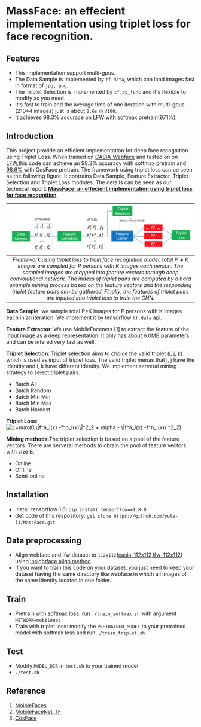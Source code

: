 # MassFace: an effecient implementation using triplet loss for face recognition.
## Features
- This implementation support multi-gpus.
- The Data Sample is implemented by ```tf.data```, which can load images fast in format of ```jpg, png```.
- The Triplet Selection is implemented by ```tf.py_func``` and it's flexible to modify as you need.
- It's fast to train and the average time of one iteration with multi-gpus (210*4 images) just is about ```0.6s``` in ```V100```.
- It achieves 98.3% accurace on LFW with softmax pretrain(97.1%).
## Introduction
This project provide an efficient implementation for deep face recognition using Triplet Loss. When trained on [CASIA-Webface](http://www.cbsr.ia.ac.cn/english/CASIA-WebFace-Database.html) and tested on on [LFW](http://vis-www.cs.umass.edu/lfw/),this code can achieve an 98.3% accuracy with softmax pretrain and [98.6%](models/model-20190214-150620.ckpt-600000) with CosFace pretrain. The framework using triplet loss can be seen as the following figure. It contrains Data Sample, Feature Extractor, Triplet Selection and Triplet Loss modules. The details can be seen as our technical report: [**MassFace: an effecient implementation using triplet loss for face recognition**]()

|![image](./images/framework.png) |
|:--:|
| *Framework using triplet loss to train face recognition model: total P ∗ K images are sampled for P persons with K images each person. The sampled images are mapped into feature vectors through deep convolutional network. The indexs of triplet pairs are computed by a hard example mining process based on the feature vectors and the responding triplet feature pairs can be gathered. Finally, the features of triplet pairs are inputed into triplet loss to train the CNN.* |

**Data Sample**: we sample total P*K images for P persons with K images each in an iteration. We implement it by tensorflow ```tf.data``` api.

**Feature Extractor**: We use MobileFacenets [1] to extract the feature of the input image as a deep representation. It only has about 6.0MB parameters and can be infered very fast as well.

**Triplet Selection**: Triplet selection aims to choice the valid triplet (i, j, k) which is used as input of triplet loss. The valid triplet menas that i, j have the identity and i, k have different identity. We implement serveral mining strategy to select triplet pairs.
- Batch All
- Batch Random
- Batch Min Min
- Batch Min Max
- Batch Hardest

**Triplet Loss**: <img src="https://latex.codecogs.com/gif.latex?L=max(0,\|f^a_i(x)&space;-f^p_i(x)\|^2_2&space;&plus;&space;\alpha&space;-&space;\|f^a_i(x)&space;-f^n_i(x)\|^2_2)" title="L=max(0,\|f^a_i(x) -f^p_i(x)\|^2_2 + \alpha - \|f^a_i(x) -f^n_i(x)\|^2_2)" />


**Mining methods**:The triplet selection is based on a pool of the feature vectors. There are serveral methods to obtain the pool of feature vectors with size B.
- Online
- Offline
- Semi-online

## Installation
- Install tensorflow 1.8: ```pip install tensorflow==1.8.0```
- Get code of this respository: ```git clone https://github.com/yule-li/MassFace.git```

## Data preprocessing

- Align webface and lfw dataset to ```112x112```([casia-112x112](https://pan.baidu.com/s/1MYNq6pkZJCkpKERC92Ea1A),[lfw-112x112](https://pan.baidu.com/s/1-QASgnuL0FYBpzq3K79Vmw)) using [insightface align method](https://github.com/deepinsight/insightface/blob/master/src/align/align_lfw.py)
- If you want to train this code on your dataset, you just need to keep your dataset having the same directory like webface in which all images of the same identity located in one folder.

## Train
- Pretrain with softmax loss: run ```./train_softmax.sh``` with argument ```NETWORK=mobilenet```
- Train with triplet loss: modify the ```PRETRAINED_MODEL``` to your pretrained model with softmax loss and run ```./train_triplet.sh```
## Test
- Modify ```MODEL_DIR``` in ```test.sh``` to your trained model
- ```./test.sh```

## Reference
1. [MoibleFaces](https://arxiv.org/pdf/1804.07573)
2. [MobileFaceNet_TF](https://github.com/sirius-ai/MobileFaceNet_TF)
3. [CosFace](https://github.com/yule-li/CosFace)
